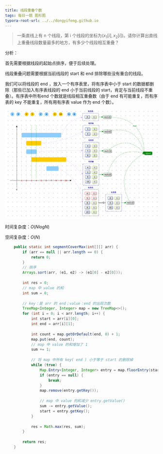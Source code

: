 ```yaml
---
title: 线段重叠个数
tags: 每日一题 图形图
typora-root-url: ../../dongyifeng.github.io
---
```


> 一条直线上有 n 个线段，第 i 个线段的坐标为$(x_1[i],x_2[i])$。请你计算出直线上重叠线段数量最多的地方，有多少个线段相互重叠？



分析：

首先需要根据线段的起始点排序，便于后续处理。

线段重叠问题需要根据当前线段的 start 和 end 排除哪些没有重合的线段。

我们可以将线段的 end ，放入一个有序表里，将有序表中小于 start 的数据都删除（那些已加入有序表线段的 end 小于当前线段的 start，肯定与当前线段不重叠）。有序表中所有end 个数就是线段相互重叠数（由于 end 有可能重复，而有序表的 key 不能重复，所有用有序表 value 作为 end 个数）。

![](/images/assets/screenshot-20221111-230131.png)

时间复杂度：$O(NlogN)$

空间复杂度：$O(N)$

```java
    public static int segmentCoverMax(int[][] arr) {
        if (arr == null || arr.length == 0) {
            return 0;
        }
        // 排序
        Arrays.sort(arr, (e1, e2) -> (e1[0] - e2[0]));

        int res = 0;
        // map 中 value 的和
        int sum = 0;

        // key：是 arr 的 end；value：end 的出现次数
        TreeMap<Integer, Integer> map = new TreeMap<>();
        for (int i = 0; i < arr.length; i++) {
            int start = arr[i][0];
            int end = arr[i][1];

            int count = map.getOrDefault(end, 0) + 1;
            map.put(end, count);
            // map 中 value 的和增加了 1
            sum += 1;

            // 将 map 中所有 key( end ) 小于等于 start 的删除掉
            while (true) {
                Map.Entry<Integer, Integer> entry = map.floorEntry(start);
                if (entry == null) {
                    break;
                }
                map.remove(entry.getKey());

                // map 中 value 的和减少 entry.getValue()
                sum -= entry.getValue();
                start = entry.getKey();
            }

            res = Math.max(res, sum);
        }

        return res;
    }
```

